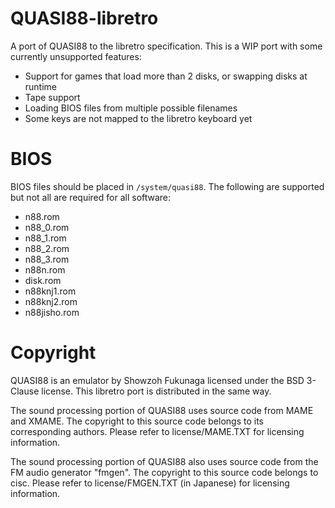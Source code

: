 # QUASI88-libretro
A port of QUASI88 to the libretro specification. This is a WIP port with some currently unsupported features:

* Support for games that load more than 2 disks, or swapping disks at runtime
* Tape support
* Loading BIOS files from multiple possible filenames
* Some keys are not mapped to the libretro keyboard yet

# BIOS
BIOS files should be placed in `/system/quasi88`. The following are supported but not all are required for all software:

* n88.rom
* n88_0.rom
* n88_1.rom
* n88_2.rom
* n88_3.rom
* n88n.rom
* disk.rom
* n88knj1.rom
* n88knj2.rom
* n88jisho.rom

# Copyright
QUASI88 is an emulator by Showzoh Fukunaga licensed under the BSD 3-Clause license. This libretro port is distributed in the same way.

The sound processing portion of QUASI88 uses source code from MAME and XMAME. The copyright to this source code belongs to its corresponding authors. Please refer to license/MAME.TXT for licensing information.

The sound processing portion of QUASI88 also uses source code from the FM audio generator "fmgen". The copyright to this source code belongs to cisc. Please refer to license/FMGEN.TXT (in Japanese) for licensing information.